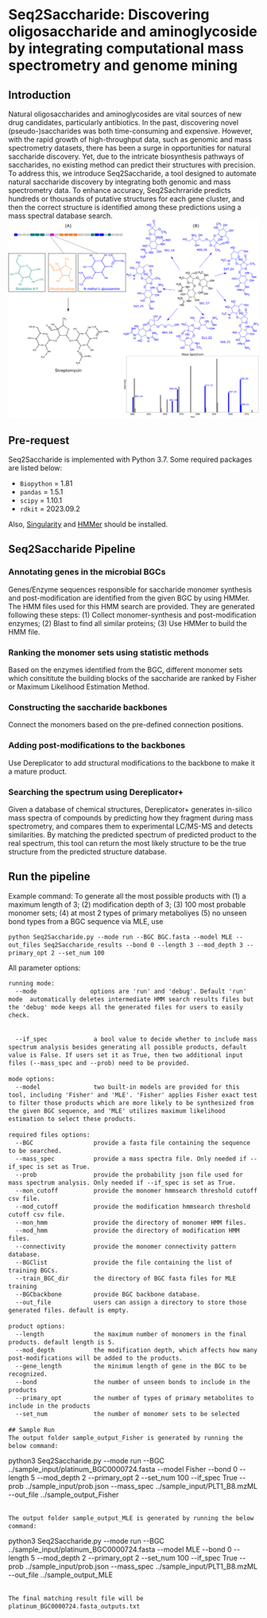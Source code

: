 # Seq2Saccharide: Discovering oligosaccharide and aminoglycoside by integrating computational mass spectrometry and genome mining

## Introduction

Natural oligosaccharides and aminoglycosides are vital sources of new drug candidates, particularly antibiotics. In the past, discovering novel (pseudo-)saccharides was both time-consuming and expensive. However, with the rapid growth of high-throughput data, such as genomic and mass spectrometry datasets, there has been a surge in opportunities for natural saccharide discovery. Yet, due to the intricate biosynthesis pathways of saccharides, no existing method can predict their structures with precision. To address this, we introduce Seq2Saccharide, a tool designed to automate natural saccharide discovery by integrating both genomic and mass spectrometry data. To enhance accuracy, Seq2Sachrraride predicts hundreds or thousands of putative structures for each gene cluster, and then the correct structure is identified among these predictions using a mass spectral database search.
![Screenshot](figure/strepomycin.png)

## Pre-request
Seq2Saccharide is implemented with Python 3.7.
Some required packages are listed below:
* `Biopython` = 1.81
* `pandas` = 1.5.1
* `scipy` = 1.10.1
* `rdkit` = 2023.09.2

Also, [Singularity](https://docs.sylabs.io/guides/3.5/user-guide/quick_start.html#quick-installation-steps) and [HMMer](http://hmmer.org/) should be installed.

## Seq2Saccharide Pipeline
### Annotating genes in the microbial BGCs
Genes/Enzyme sequences responsible for saccharide monomer synthesis and post-modification are identified from the given BGC by using HMMer. The HMM files used for this HMM search are provided. They are generated following these steps: (1) Collect monomer-synthesis and post-modification enzymes; (2) Blast to find all similar proteins; (3) Use HMMer to build the HMM file.

### Ranking the monomer sets using statistic methods
Based on the enzymes identified from the BGC, different monomer sets which consititute the building blocks of the saccharide are ranked by Fisher or Maximum Likelihood Estimation Method.

### Constructing the saccharide backbones
Connect the monomers based on the pre-defined connection positions.

### Adding post-modifications to the backbones
Use Dereplicator to add structural modifications to the backbone to make it a mature product.

### Searching the spectrum using Dereplicator+
Given a database of chemical structures, Dereplicator+ generates in-silico mass spectra of compounds by predicting how they fragment during mass spectrometry, and compares them to experimental LC/MS-MS and detects similarities. By matching the predicted spectrum of predicted product to the real spectrum, this tool can return the most likely structure to be the true structure from the predicted structure database.

## Run the pipeline
Example command:
To generate all the most possible products with (1) a maximum length of 3; (2) modification depth of 3; (3) 100 most probable monomer sets; (4) at most 2 types of primary metaboliyes (5) no unseen bond types from a BGC sequence via MLE, use
```
python Seq2Saccharide.py --mode run --BGC BGC.fasta --model MLE --out_files Seq2Saccharide_results --bond 0 --length 3 --mod_depth 3 --primary_opt 2 --set_num 100
``` 

All parameter options:
```
running mode: 
  --mode               options are 'run' and 'debug'. Default 'run' mode  automatically deletes intermediate HMM search results files but the 'debug' mode keeps all the generated files for users to easily check.
                        
 
  --if_spec             a bool value to decide whether to include mass spectrum analysis besides generating all possible products, default value is False. If users set it as True, then two additional input files (--mass_spec and --prob) need to be provided.

mode options:
  --model               two built-in models are provided for this tool, including 'Fisher' and 'MLE'. 'Fisher' applies Fisher exact test to filter those products which are more likely to be synthesized from the given BGC sequence, and 'MLE' utilizes maximum likelihood estimation to select these products.

required files options:
  --BGC                 provide a fasta file containing the sequence to be searched.
  --mass_spec           provide a mass spectra file. Only needed if --if_spec is set as True.
  --prob                provide the probability json file used for mass spectrum analysis. Only needed if --if_spec is set as True.
  --mon_cutoff          provide the monomer hmmsearch threshold cutoff csv file.
  --mod_cutoff          provide the modification hmmsearch threshold cutoff csv file.
  --mon_hmm             provide the directory of monomer HMM files.
  --mod_hmm             provide the directory of modification HMM files.
  --connectivity        provide the monomer connectivity pattern database.
  --BGClist             provide the file containing the list of training BGCs.
  --train_BGC_dir       the directory of BGC fasta files for MLE training
  --BGCbackbone         provide BGC backbone database.
  --out_file            users can assign a directory to store those generated files. default is empty.

product options:
  --length              the maximum number of monomers in the final products. default length is 5.
  --mod_depth           the modification depth, which affects how many post-modifications will be added to the products.
  --gene_length         the minimum length of gene in the BGC to be recognized.   
  --bond                the number of unseen bonds to include in the products
  --primary_opt         the number of types of primary metabolites to include in the products
  --set_num             the number of monomer sets to be selected

## Sample Run
The output folder sample_output_Fisher is generated by running the below command:
```
python3 Seq2Saccharide.py --mode run --BGC ../sample_input/platinum_BGC0000724.fasta --model Fisher --bond 0 --length 5 --mod_depth 2 --primary_opt 2 --set_num 100 --if_spec True --prob ../sample_input/prob.json --mass_spec ../sample_input/PLT1_B8.mzML --out_file ../sample_output_Fisher
``` 

The output folder sample_output_MLE is generated by running the below command:
```
python3 Seq2Saccharide.py --mode run --BGC ../sample_input/platinum_BGC0000724.fasta --model MLE --bond 0 --length 5 --mod_depth 2 --primary_opt 2 --set_num 100 --if_spec True --prob ../sample_input/prob.json --mass_spec ../sample_input/PLT1_B8.mzML --out_file ../sample_output_MLE
``` 

The final matching result file will be platinum_BGC0000724.fasta_outputs.txt

